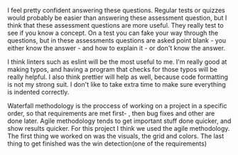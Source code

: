 I feel pretty confident answering these questions. Regular tests or quizzes would probably be easier than answering these assessment question, but I think that these assessment questions are more useful. They really test to see if you know a concept. On a test you can fake your way through the questions, but in these assessments questions are asked point blank - you either know the answer - and how to explain it - or don't know the answer.

I think linters such as eslint will be the most useful to me. I'm really good at making typos, and having a program that checks for those typos will be really helpful. I also think prettier will help as well, because code formatting is not my strong suit. I don't like to take extra time to make sure everything is indented correctly.

Waterfall methodology is the proccess of working on a project in a specific order, so that requirements are met first- , then bug fixes and other are done later. Agile methodology tends to get important stuff done quicker, and show results quicker. For this project I think we used the agile methodology. The first thing we worked on was the visuals, the grid and colors. The last thing to get finished was the win detection(one of the requirements)
